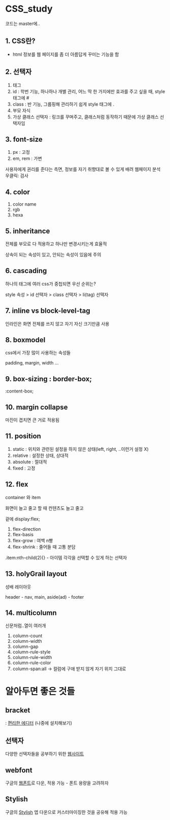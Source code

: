 # CSS_study 

코드는 master에..

## 1. CSS란?

- html 정보를 웹 페이지를 좀 더 아름답게 꾸미는 기능을 함

## 2. 선택자 
1) 태그
2) id : 학번 기능, 하나하나 개별 관리, 어느 딱 한 가지에만 효과를 주고 싶을 때, style 태그에 #
3) class : 반 기능, 그룹핑해 관리하기 쉽게 style 태그에 .
4) 부모 자식
5) 가상 클래스 선택자 : 링크를 꾸며주고, 클래스처럼 동작하기 때문에 가상 클래스 선택자임


## 3. font-size
1) px : 고정
2) em, rem : 가변

사용자에게 권리를 준다는 측면, 정보를 자기 취향대로 볼 수 있게 배려
웹페이지 분석 우클릭: 검사

## 4. color

1) color name
2) rgb
3) hexa

## 5. inheritance

전체를 부모로 다 적용하고 하나만 변경시키는게 효율적

상속이 되는 속성이 있고, 안되는 속성이 있음에 주의

## 6. cascading

하나의 태그에 여러 css가 중첩되면 우선 순위는?

style 속성 > id 선택자 > class 선택자 > li(tag) 선택자 

## 7. inline vs block-level-tag

인라인은 화면 전체를 쓰지 않고 자기 자신 크기만큼 사용

## 8. boxmodel

css에서 가장 많이 사용하는 속성들

padding, margin, width ...

## 9. box-sizing : border-box;

:content-box;

## 10. margin collapse

마진이 겹치면 큰 거로 적용됨

## 11. position 
1) static : 위치와 관련된 설정을 하지 않은 상태(left, right, ..이런거 설정 X)
2) relative : 설정한 상태, 상대적
3) absolute : 절대적
4) fixed : 고정

## 12. flex 

container 와 item

화면이 늘고 줄고 할 때 컨텐츠도 늘고 줄고

겉에 display:flex;

1) flex-direction
2) flex-basis
3) flex-grow : 여백 n빵
4) flex-shrink : 줄어들 때 고통 분담

.item:nth-child(2){} - 아이템 각각을 선택할 수 있게 하는 선택자

## 13. holyGrail layout

성배 레이아웃

header - nav, main, aside(ad) - footer

## 14. multicolumn

신문처럼..열이 여러개

1) column-count
2) column-width
3) column-gap
4) column-rule-style
5) column-rule-width
6) column-rule-color
7) column-span:all -> 컬럼에 구애 받지 않게 자기 위치 그대로


# 알아두면 좋은 것들

## bracket

: <a href="http://brackets.io/">편리한 에디터</a> (나중에 설치해보기)

## 선택자 

다양한 선택자들을 공부하기 위한 <a href="http://flukeout.github.io">웹사이트</a>

## webfont

구글의 <a href="https://fonts.google.com/">웹폰트</a>로 다운, 적용 가능 - 폰트 용량을 고려하자

## Stylish

구글의 <a href="https://chrome.google.com/webstore/detail/stylish-custom-themes-for/fjnbnpbmkenffdnngjfgmeleoegfcffe?hl=en-US">Stylish</a> 앱 다운으로 커스터마이징한 것을 공유해 적용 가능
